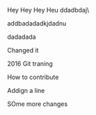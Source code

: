 Hey Hey Hey
Heu
ddadbdaj\


addbadadadkjdadnu


dadadada

Changed it

2016 Git traning


How to contribute



Addign a line

SOme more changes
